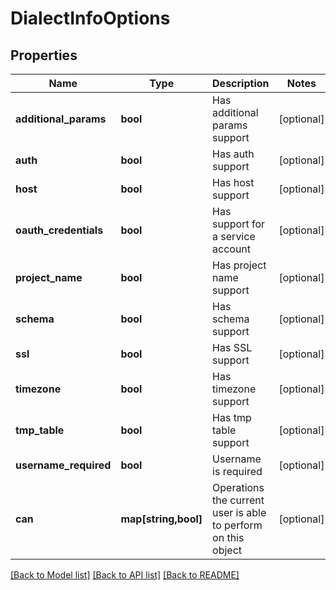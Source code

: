 # DialectInfoOptions

## Properties
Name | Type | Description | Notes
------------ | ------------- | ------------- | -------------
**additional_params** | **bool** | Has additional params support | [optional] 
**auth** | **bool** | Has auth support | [optional] 
**host** | **bool** | Has host support | [optional] 
**oauth_credentials** | **bool** | Has support for a service account | [optional] 
**project_name** | **bool** | Has project name support | [optional] 
**schema** | **bool** | Has schema support | [optional] 
**ssl** | **bool** | Has SSL support | [optional] 
**timezone** | **bool** | Has timezone support | [optional] 
**tmp_table** | **bool** | Has tmp table support | [optional] 
**username_required** | **bool** | Username is required | [optional] 
**can** | **map[string,bool]** | Operations the current user is able to perform on this object | [optional] 

[[Back to Model list]](../README.md#documentation-for-models) [[Back to API list]](../README.md#documentation-for-api-endpoints) [[Back to README]](../README.md)


